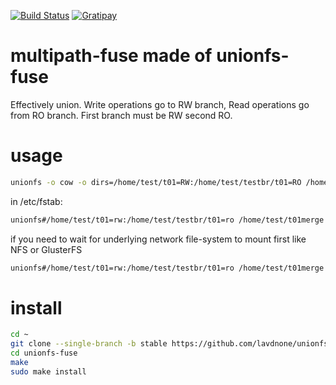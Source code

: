 [![Build Status](https://travis-ci.org/rpodgorny/unionfs-fuse.svg?branch=master)](https://travis-ci.org/rpodgorny/unionfs-fuse)
[![Gratipay](http://img.shields.io/gratipay/rpodgorny.svg)](https://gratipay.com/rpodgorny/)

multipath-fuse made of unionfs-fuse
============

Effectively union.
Write operations go to RW branch, Read operations go from RO branch.
First branch must be RW second RO. 

usage
============
```bash
unionfs -o cow -o dirs=/home/test/t01=RW:/home/test/testbr/t01=RO /home/test/t01merge
```

in /etc/fstab:
```bash
unionfs#/home/test/t01=rw:/home/test/testbr/t01=ro /home/test/t01merge fuse allow_other,cow,direct_io,_netdev 0 0
```

if you need to wait for underlying network file-system to mount first like NFS or GlusterFS
```bash
unionfs#/home/test/t01=rw:/home/test/testbr/t01=ro /home/test/t01merge fuse x-systemd.requires-mounts-for=/home/test/t01,allow_other,cow,direct_io,_netdev 0 0
```

install
============

```bash
cd ~
git clone --single-branch -b stable https://github.com/lavdnone/unionfs-fuse.git
cd unionfs-fuse
make
sudo make install
```
